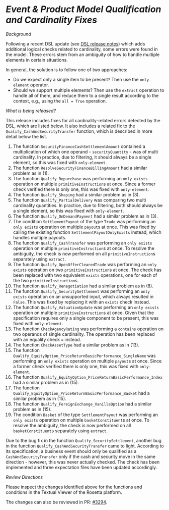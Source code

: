 # *Event & Product Model Qualification and Cardinality Fixes*

_Background_

Following a recent DSL update (see [DSL release notes](https://github.com/finos/rune-dsl/releases/tag/9.25.0)) which adds additional logical checks related to cardinality, some errors were found in the model.
These errors stem from an ambiguity of how to handle multiple elements in certain situations.

In general, the solution is to follow one of two approaches:
- Do we expect only a single item to be present? Then use the `only-element` operator.
- Should we support multiple elements? Then use the `extract` operation to handle all of them, and reduce them
  to a single result according to the context, e.g., using the `all = True` operation.

_What is being released?_

This release includes fixes for all cardinality-related errors detected by the DSL, which are listed below.
It also includes a related fix to the `Qualify_CashAndSecurityTransfer` function, which is described in more detail below the list.

1. The function `SecurityFinanceCashSettlementAmount` contained a multiplication of which one operand - `securityQuantity` -
   was of multi cardinality. In practice, due to filtering, it should always be a single element, so this was fixed with `only-element`.
2. The function `ResolveSecurityFinanceBillingAmount` had a similar problem as in (1).
3. The function `Qualify_Repurchase` was performing an `only exists` operation on multiple `primitiveInstruction`s at
   once. Since a former check verified there is only one, this was fixed with `only-element`.
4. The function `Qualify_Shaping` had a similar problem as in (3).
5. The function `Qualify_PartialDelivery` was comparing two multi cardinality quantities. In practice, due to filtering,
   both should always be a single element, so this was fixed with `only-element`.
6. The function `Qualify_OnDemandPayment` had a similar problem as in (3).
7. The condition `SettlementPayout` of the type `Trade` was performing an `only exists` operation on multiple `payout`s
   at once. This was fixed by calling the existing function `SettlementPayoutOnlyExists` instead, which handles multiple
   payouts.
8. The function `Qualify_CashTransfer` was performing an `only exists` operation on multiple `primitiveInstruction`s at
   once. To resolve the ambiguity, the check is now performed on all `primitiveInstruction`s separately using `extract`.
9. The function `Qualify_OpenOfferClearedTrade` was performing an `only exists` operation on two `primitiveInstruction`s at
   once. The check has been replaced with two equivalent `exists` operations, one for each of the two `primitiveInstruction`s.
10. The function `Qualify_Renegotiation` had a similar problem as in (8).
11. The function `Qualify_SecuritySettlement` was performing an `only exists` operation on an unsupported input, which
    always resulted in `False`. This was fixed by replacing it with an `exists` check instead.
12. The function `Qualify_ValuationUpdate` was performing an `only exists` operation on multiple `primitiveInstruction`s at
    once. Given that the specification requires only a single component to be present, this was fixed with `only-element`.
13. The function `CheckAgencyRating` was performing a `contains` operation on two operands of single cardinality.
    The operation has been replaced with an equality check `=` instead.
14. The function `CheckAssetType` had a similar problem as in (13).
15. The function `Qualify_EquityOption_PriceReturnBasicPerformance_SingleName` was performing an `only exists` operation on multiple `payout`s
    at once. Since a former check verified there is only one, this was fixed with `only-element`.
16. The function `Qualify_EquityOption_PriceReturnBasicPerformance_Index` had a similar problem as in (15).
17. The function `Qualify_EquityOption_PriceReturnBasicPerformance_Basket` had a similar problem as in (15).
18. The function `Qualify_ForeignExchange_VanillaOption` had a similar problem as in (15).
19. The condition `Basket` of the type `SettlementPayout` was performing an `only exists` operation on multiple `basketConstituent`s at
    once. To resolve the ambiguity, the check is now performed on all `basketConstituent`s separately using `extract`.

Due to the bug fix in the function `Qualify_SecuritySettlement`, another bug in the function `Qualify_CashAndSecurityTransfer`
came to light. According to its specification, a business event should only be qualified as a `CashAndSecurityTransfer`
only if the cash and security move in the same direction - however, this was never actually checked. The check has been implemented
and three expectation files have been updated accordingly.

_Review Directions_

Please inspect the changes identified above for the functions and conditions in the Textual Viewer of the Rosetta platform.

The changes can also be reviewed in PR: [#3294](https://github.com/finos/common-domain-model/pull/3294).
